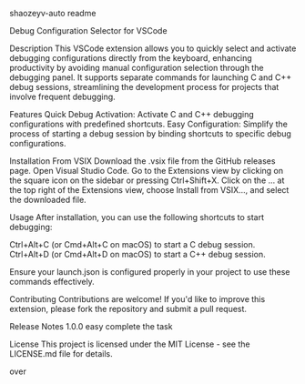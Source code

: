 shaozeyv-auto readme

Debug Configuration Selector for VSCode

Description
This VSCode extension allows you to quickly select and activate debugging configurations directly from the keyboard, enhancing productivity by avoiding manual configuration selection through the debugging panel. It supports separate commands for launching C and C++ debug sessions, streamlining the development process for projects that involve frequent debugging.

Features
Quick Debug Activation: Activate C and C++ debugging configurations with predefined shortcuts.
Easy Configuration: Simplify the process of starting a debug session by binding shortcuts to specific debug configurations.

Installation
From VSIX
Download the .vsix file from the GitHub releases page.
Open Visual Studio Code.
Go to the Extensions view by clicking on the square icon on the sidebar or pressing Ctrl+Shift+X.
Click on the ... at the top right of the Extensions view, choose Install from VSIX..., and select the downloaded file.

Usage
After installation, you can use the following shortcuts to start debugging:

Ctrl+Alt+C (or Cmd+Alt+C on macOS) to start a C debug session.
Ctrl+Alt+D (or Cmd+Alt+D on macOS) to start a C++ debug session.

Ensure your launch.json is configured properly in your project to use these commands effectively.

Contributing
Contributions are welcome! If you'd like to improve this extension, please fork the repository and submit a pull request.

Release Notes
1.0.0
easy complete the task

License
This project is licensed under the MIT License - see the LICENSE.md file for details.

over
